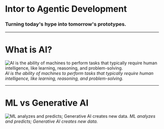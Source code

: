 

<!-- ## Slide (Section: intro) -->
<!-- .slide: data-background-color="#1a237e" -->

#  Intor to Agentic Development

### Turning today's hype into tomorrow's prototypes.

---

<!-- ## Slide (Section: ai-foundations) -->
<!-- .slide: data-background-color="#2e7d32" -->

# What is AI?

![AI is the ability of machines to perform tasks that typically require human intelligence, like learning, reasoning, and problem-solving.](./assets/img/ai-agent.gif)
_AI is the ability of machines to perform tasks that typically require human intelligence, like learning, reasoning, and problem-solving._

---

<!-- ## Slide (Section: ai-foundations) -->
<!-- .slide: data-background-color="#d32f2f" -->

# ML vs Generative AI

![ML analyzes and predicts; Generative AI creates new data.](./assets/img/ml-vs-generative-ai.svg)
_ML analyzes and predicts; Generative AI creates new data._ 




